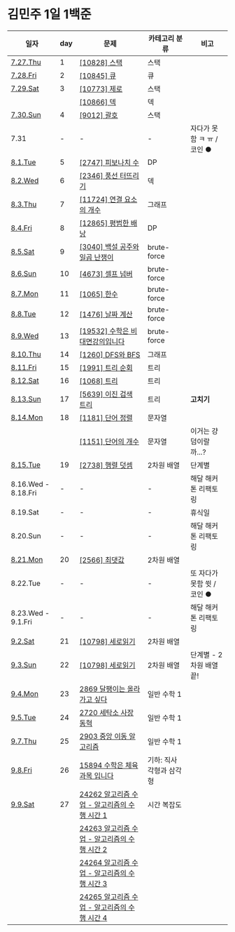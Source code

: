# 김민주 1일 1백준  

일자 | day | 문제 | 카테고리 분류 | 비고
--- | --- | --- | --------- | ---
[7.27.Thu](./230727_day1) | 1 | [[10828] 스택](./230727_day1/10828_스택.py) | 스택
[7.28.Fri](./230728_day2) | 2 | [[10845] 큐](./230728_day2/10845_큐.py) | 큐
[7.29.Sat](./230729_day3) | 3 | [[10773] 제로](./230729_day3/10773_제로_(스택).py) | 스택
| | | [[10866] 덱](./230729_day3/10866_덱.py) | 덱
[7.30.Sun](./230730_day4) | 4 | [[9012] 괄호](./230730_day4/9012_괄호_(스택).py) | 스택
7.31 | - | - | - | 자다가 못함 ㅋ ㅠ / 코인 ●
[8.1.Tue](./230801_day5) | 5 | [[2747] 피보나치 수](./230801_day5/2747_피보나치_수_(DP).py) | DP
[8.2.Wed](./230802_day6) | 6 | [[2346] 풍선 터뜨리기](./230802_day6/2346_풍선_터뜨리기.py) | 덱
[8.3.Thu](./230803_day7) | 7 | [[11724] 연결 요소의 개수](./230803_day7/11724_연결_요소의_개수_(DFS).py) | 그래프
[8.4.Fri](./230804_day8) | 8 | [[12865] 평범한 배낭](./230804_day8/12865_평범한_배낭_(DP).py) | DP
[8.5.Sat](./230805_day9) | 9 | [[3040] 백설 공주와 일곱 난쟁이](./230805_day9/3040_백설_공주와_일곱_난쟁이_(brute-force).py) | brute-force
[8.6.Sun](./230806_day10) | 10 | [[4673] 셀프 넘버](./230806_day10/4673_셀프_넘버_(brute-force).py) | brute-force
[8.7.Mon](./230807_day11) | 11 | [[1065] 한수](./230807_day11/1065_한수.py) | brute-force
[8.8.Tue](./230808_day12) | 12 | [[1476] 날짜 계산](./230808_day12/1476_날짜_계산.py) | brute-force
[8.9.Wed](./230809_day13) | 13 | [[19532] 수학은 비대면강의입니다](./230808_day13/19532_수학은_비대면강의입니다.py) | brute-force
[8.10.Thu](./230810_day14) | 14 | [[1260] DFS와 BFS](./230810_day14/1260_DFS와_BFS.py) | 그래프
[8.11.Fri](./230811_day15) | 15 | [[1991] 트리 순회](./230811_day15/1991_트리_순회.py) | 트리
[8.12.Sat](./230812_day16) | 16 | [[1068] 트리](./230812_day16/1068_트리.py) | 트리
[8.13.Sun](./230813_day17) | 17 | [[5639] 이진 검색 트리](./230813_day17/5639_이진_탐색_트리.py) | 트리 | **고치기**
[8.14.Mon](./230814_day18) | 18 | [[1181] 단어 정렬](./230814_day18/1181_단어_정렬.py) | 문자열
| | | [[1151] 단어의 개수](./230814_day18/1151_단어의_개수.py) | 문자열 | 이거는 걍 덤이랄까...?
[8.15.Tue](./230815_day19) | 19 | [[2738] 행렬 덧셈](./230815_day19/2738_행렬_덧셈.py) | 2차원 배열 | 단계별
8.16.Wed - 8.18.Fri | - | - | - | 해달 해커톤 리팩토링
8.19.Sat | - | - | - | 휴식일
8.20.Sun | - | - | - | 해달 해커톤 리팩토링
[8.21.Mon](./230821_day20) | 20 | [[2566] 최댓값](./230821_day20/2566_최댓값.py) | 2차원 배열 | 
8.22.Tue | - | - | - | 또 자다가 못함 쓋 / 코인 ●
8.23.Wed - 9.1.Fri | - | - | - | 해달 해커톤 리팩토링
[9.2.Sat](./230902_day21) | 21 | [[10798] 세로읽기](./230902_day21/10798_세로읽기.py) | 2차원 배열 | 
[9.3.Sun](./230903_day22) | 22 | [[10798] 세로읽기](./230903_day22/2563_색종이.py) | 2차원 배열 | 단계별 - 2차원 배열 끝!
[9.4.Mon](./230904_day23) | 23 | [2869 달팽이는 올라가고 싶다](./230904_day23/2869_달팽이는_올라가고_싶다.py) | 일반 수학 1 |
[9.5.Tue](./230905_day24) | 24 | [2720 세탁소 사장 동혁](./230905_day24/2720_세탁소_사장_동혁.py) | 일반 수학 1 |
[9.7.Thu](./230907_day25) | 25 | [2903 중앙 이동 알고리즘](<230907_day25/2903 중앙 이동 알고리즘.py>) | 일반 수학 1 |
[9.8.Fri](./230908_day26) | 26 | [15894 수학은 체육과목 입니다](<230908_day26/15894 수학은 체육과목 입니다>) | 기하: 직사각형과 삼각형 |
[9.9.Sat](./230909_day27) | 27 | [24262 알고리즘 수업 - 알고리즘의 수행 시간 1](<230909_day27/24262 알고리즘 수업 - 알고리즘의 수행 시간 1>) | 시간 복잡도 |
| | | [24263 알고리즘 수업 - 알고리즘의 수행 시간 2](<230909_day27/24263 알고리즘 수업 - 알고리즘의 수행 시간 2>) | 
| | | [24264 알고리즘 수업 - 알고리즘의 수행 시간 3](<230909_day27/24264 알고리즘 수업 - 알고리즘의 수행 시간 3>) | 
| | | [24265 알고리즘 수업 - 알고리즘의 수행 시간 4](<230909_day27/24265 알고리즘 수업 - 알고리즘의 수행 시간 4>) | 
